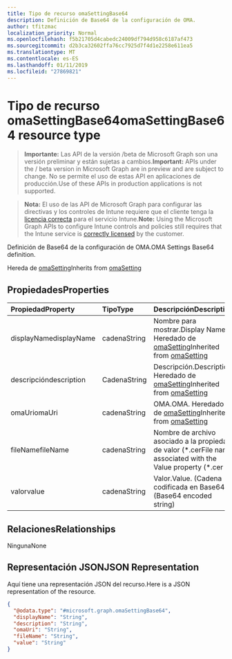 ```yaml
---
title: Tipo de recurso omaSettingBase64
description: Definición de Base64 de la configuración de OMA.
author: tfitzmac
localization_priority: Normal
ms.openlocfilehash: f5b21705d4cabedc24009df794d958c6187af473
ms.sourcegitcommit: d2b3ca32602ffa76cc7925d7f4d1e2258e611ea5
ms.translationtype: MT
ms.contentlocale: es-ES
ms.lasthandoff: 01/11/2019
ms.locfileid: "27869821"
---
```

# <a name="omasettingbase64-resource-type"></a><span data-ttu-id="9bde5-103">Tipo de recurso omaSettingBase64</span><span class="sxs-lookup"><span data-stu-id="9bde5-103">omaSettingBase64 resource type</span></span>

> <span data-ttu-id="9bde5-104">**Importante:** Las API de la versión /beta de Microsoft Graph son una versión preliminar y están sujetas a cambios.</span><span class="sxs-lookup"><span data-stu-id="9bde5-104">**Important:** APIs under the / beta version in Microsoft Graph are in preview and are subject to change.</span></span> <span data-ttu-id="9bde5-105">No se permite el uso de estas API en aplicaciones de producción.</span><span class="sxs-lookup"><span data-stu-id="9bde5-105">Use of these APIs in production applications is not supported.</span></span>

> <span data-ttu-id="9bde5-106">**Nota:** El uso de las API de Microsoft Graph para configurar las directivas y los controles de Intune requiere que el cliente tenga la [licencia correcta](https://go.microsoft.com/fwlink/?linkid=839381) para el servicio Intune.</span><span class="sxs-lookup"><span data-stu-id="9bde5-106">**Note:** Using the Microsoft Graph APIs to configure Intune controls and policies still requires that the Intune service is [correctly licensed](https://go.microsoft.com/fwlink/?linkid=839381) by the customer.</span></span>

<span data-ttu-id="9bde5-107">Definición de Base64 de la configuración de OMA.</span><span class="sxs-lookup"><span data-stu-id="9bde5-107">OMA Settings Base64 definition.</span></span>

<span data-ttu-id="9bde5-108">Hereda de [omaSetting](../resources/intune-deviceconfig-omasetting.md)</span><span class="sxs-lookup"><span data-stu-id="9bde5-108">Inherits from [omaSetting](../resources/intune-deviceconfig-omasetting.md)</span></span>

## <a name="properties"></a><span data-ttu-id="9bde5-109">Propiedades</span><span class="sxs-lookup"><span data-stu-id="9bde5-109">Properties</span></span>
|<span data-ttu-id="9bde5-110">Propiedad</span><span class="sxs-lookup"><span data-stu-id="9bde5-110">Property</span></span>|<span data-ttu-id="9bde5-111">Tipo</span><span class="sxs-lookup"><span data-stu-id="9bde5-111">Type</span></span>|<span data-ttu-id="9bde5-112">Descripción</span><span class="sxs-lookup"><span data-stu-id="9bde5-112">Description</span></span>|
|:---|:---|:---|
|<span data-ttu-id="9bde5-113">displayName</span><span class="sxs-lookup"><span data-stu-id="9bde5-113">displayName</span></span>|<span data-ttu-id="9bde5-114">cadena</span><span class="sxs-lookup"><span data-stu-id="9bde5-114">String</span></span>|<span data-ttu-id="9bde5-115">Nombre para mostrar.</span><span class="sxs-lookup"><span data-stu-id="9bde5-115">Display Name.</span></span> <span data-ttu-id="9bde5-116">Heredado de [omaSetting](../resources/intune-deviceconfig-omasetting.md)</span><span class="sxs-lookup"><span data-stu-id="9bde5-116">Inherited from [omaSetting](../resources/intune-deviceconfig-omasetting.md)</span></span>|
|<span data-ttu-id="9bde5-117">descripción</span><span class="sxs-lookup"><span data-stu-id="9bde5-117">description</span></span>|<span data-ttu-id="9bde5-118">Cadena</span><span class="sxs-lookup"><span data-stu-id="9bde5-118">String</span></span>|<span data-ttu-id="9bde5-119">Descripción.</span><span class="sxs-lookup"><span data-stu-id="9bde5-119">Description.</span></span> <span data-ttu-id="9bde5-120">Heredado de [omaSetting](../resources/intune-deviceconfig-omasetting.md)</span><span class="sxs-lookup"><span data-stu-id="9bde5-120">Inherited from [omaSetting](../resources/intune-deviceconfig-omasetting.md)</span></span>|
|<span data-ttu-id="9bde5-121">omaUri</span><span class="sxs-lookup"><span data-stu-id="9bde5-121">omaUri</span></span>|<span data-ttu-id="9bde5-122">cadena</span><span class="sxs-lookup"><span data-stu-id="9bde5-122">String</span></span>|<span data-ttu-id="9bde5-123">OMA.</span><span class="sxs-lookup"><span data-stu-id="9bde5-123">OMA.</span></span> <span data-ttu-id="9bde5-124">Heredado de [omaSetting](../resources/intune-deviceconfig-omasetting.md)</span><span class="sxs-lookup"><span data-stu-id="9bde5-124">Inherited from [omaSetting](../resources/intune-deviceconfig-omasetting.md)</span></span>|
|<span data-ttu-id="9bde5-125">fileName</span><span class="sxs-lookup"><span data-stu-id="9bde5-125">fileName</span></span>|<span data-ttu-id="9bde5-126">cadena</span><span class="sxs-lookup"><span data-stu-id="9bde5-126">String</span></span>|<span data-ttu-id="9bde5-127">Nombre de archivo asociado a la propiedad de valor (\*.cer</span><span class="sxs-lookup"><span data-stu-id="9bde5-127">File name associated with the Value property (\*.cer</span></span> | <span data-ttu-id="9bde5-128">\*.CRT</span><span class="sxs-lookup"><span data-stu-id="9bde5-128">\*.crt</span></span> | <span data-ttu-id="9bde5-129">\*.p7b</span><span class="sxs-lookup"><span data-stu-id="9bde5-129">\*.p7b</span></span> | <span data-ttu-id="9bde5-130">\* .bin).</span><span class="sxs-lookup"><span data-stu-id="9bde5-130">\*.bin).</span></span>|
|<span data-ttu-id="9bde5-131">valor</span><span class="sxs-lookup"><span data-stu-id="9bde5-131">value</span></span>|<span data-ttu-id="9bde5-132">cadena</span><span class="sxs-lookup"><span data-stu-id="9bde5-132">String</span></span>|<span data-ttu-id="9bde5-133">Valor.</span><span class="sxs-lookup"><span data-stu-id="9bde5-133">Value.</span></span> <span data-ttu-id="9bde5-134">(Cadena codificada en Base64)</span><span class="sxs-lookup"><span data-stu-id="9bde5-134">(Base64 encoded string)</span></span>|

## <a name="relationships"></a><span data-ttu-id="9bde5-135">Relaciones</span><span class="sxs-lookup"><span data-stu-id="9bde5-135">Relationships</span></span>
<span data-ttu-id="9bde5-136">Ninguna</span><span class="sxs-lookup"><span data-stu-id="9bde5-136">None</span></span>
## <a name="json-representation"></a><span data-ttu-id="9bde5-137">Representación JSON</span><span class="sxs-lookup"><span data-stu-id="9bde5-137">JSON Representation</span></span>
<span data-ttu-id="9bde5-138">Aquí tiene una representación JSON del recurso.</span><span class="sxs-lookup"><span data-stu-id="9bde5-138">Here is a JSON representation of the resource.</span></span>
<!-- {
  "blockType": "resource",
  "@odata.type": "microsoft.graph.omaSettingBase64"
}
-->
``` json
{
  "@odata.type": "#microsoft.graph.omaSettingBase64",
  "displayName": "String",
  "description": "String",
  "omaUri": "String",
  "fileName": "String",
  "value": "String"
}
```





